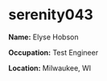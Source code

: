 # serenity043

**Name:** Elyse Hobson 

**Occupation:** Test Engineer

**Location:** Milwaukee, WI 

